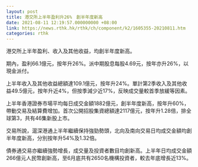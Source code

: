 ```yaml
---
layout: post
title: 港交所上半年盈利升26%　創半年度新高
date: 2021-08-11 12:19:57.000000000 +08:00
link: https://news.rthk.hk/rthk/ch/component/k2/1605355-20210811.htm
categories: rthk
---
```


港交所上半年盈利、收入及其他收益，均創半年度新高。

期內，盈利66.1億元，按年升26%。派中期股息每股4.69元，按年亦升26%，以現金派付。

上半年收入及其他收益總額達109.1億元，按年升24%。單計第2季收入及其他收益49.5億元，按年升近4%，但按季減少近17%，反映成交量較首季放緩等因素。

上半年香港證券市場平均每日成交金額1882億元，創半年度新高，按年升60%，帶動交易及結算費增加。首次公開招股集資總額達2117億元，按年升1.28倍，排全球第3，共有46集新股上市。

交易所說，滬深港通上半年繼續保持強勁勢頭，北向及南向交易日均成交金額均創半年度新高，分別按年升54%及1.32倍。

債券通交易亦繼續強勢增長，成交量及投資者數目均創新高。上半年日均成交金額266億元人民幣創新高，至6月底共有2650名機構投資者，較去年底增長近13%。
